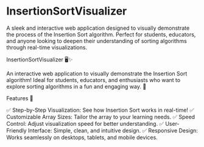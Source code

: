 # InsertionSortVisualizer
A sleek and interactive web application designed to visually demonstrate the process of the Insertion Sort algorithm. Perfect for students, educators, and anyone looking to deepen their understanding of sorting algorithms through real-time visualizations.


InsertionSortVisualizer 🖥️✨

An interactive web application to visually demonstrate the Insertion Sort algorithm! Ideal for students, educators, and enthusiasts who want to explore sorting algorithms in a fun and engaging way. 🚀

Features 🌟

✅ Step-by-Step Visualization: See how Insertion Sort works in real-time!
✅ Customizable Array Sizes: Tailor the array to your learning needs.
✅ Speed Control: Adjust visualization speed for better understanding.
✅ User-Friendly Interface: Simple, clean, and intuitive design.
✅ Responsive Design: Works seamlessly on desktops, tablets, and mobile devices.



